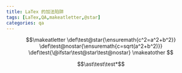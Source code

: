 ```yaml
---
title: LaTex 的加法陷阱
tags: [LaTex,QA,makeatletter,@star]
categories: qa
---
```


$$\makeatletter
\def\test@star{\ensuremath{c^2=a^2+b^2}}
\def\test@nostar{\ensuremath{c=sqrt(a^2+b^2)}}
\def\test{\@ifstar\test@star\test@nostar}
\makeatother $$
                      
$$\ast\test\test*$$